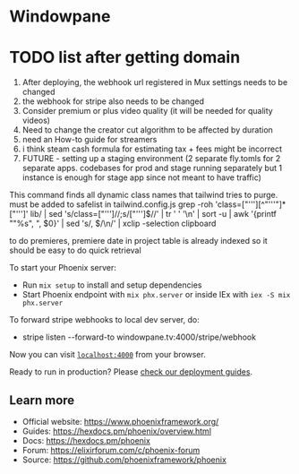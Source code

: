 # Windowpane
# TODO list after getting domain
1. After deploying, the webhook url registered in Mux settings needs to be changed
2. the webhook for stripe also needs to be changed
3. Consider premium or plus video quality (it will be needed for quality videos)
4. Need to change the creator cut algorithm to be affected by duration
5. need an How-to guide for streamers
6. i think steam cash formula for estimating tax + fees might be incorrect
7. FUTURE - setting up a staging environment (2 separate fly.tomls for 2 separate apps. codebases for prod and stage running separately but 1 instance is enough for stage app since not meant to have traffic)


This command finds all dynamic class names that tailwind tries to purge. must be added to safelist in tailwind.config.js
grep -roh 'class=["'\''][^"'\''"]*["'\'']' lib/   | sed 's/class=["'\'']//;s/["'\'']$//'   | tr ' ' '\n'   | sort -u   | awk '{printf "\"%s\", ", $0}'   | sed 's/, $/\n/' | xclip -selection clipboard

to do premieres, premiere date in project table is already indexed so it should be easy to do quick retrieval

To start your Phoenix server:

  * Run `mix setup` to install and setup dependencies
  * Start Phoenix endpoint with `mix phx.server` or inside IEx with `iex -S mix phx.server`

To forward stripe webhooks to local dev server, do:
  * stripe listen --forward-to windowpane.tv:4000/stripe/webhook

Now you can visit [`localhost:4000`](http://localhost:4000) from your browser.

Ready to run in production? Please [check our deployment guides](https://hexdocs.pm/phoenix/deployment.html).

## Learn more

  * Official website: https://www.phoenixframework.org/
  * Guides: https://hexdocs.pm/phoenix/overview.html
  * Docs: https://hexdocs.pm/phoenix
  * Forum: https://elixirforum.com/c/phoenix-forum
  * Source: https://github.com/phoenixframework/phoenix
